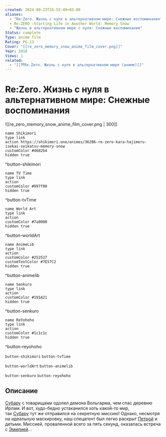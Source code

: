 ```yaml
---
created: 2024-09-23T16:53:49+03:00
aliases:
  - "Re:Zero. Жизнь с нуля в альтернативном мире: Снежные воспоминания"
  - Re:ZERO -Starting Life in Another World- Memory Snow
  - "Жизнь в альтернативном мире с нуля: Снежные воспоминания"
Status: complete
Type: anime film
Rating: PG-13
Cover: "[[re_zero_memory_snow_anime_film_cover.png]]"
Year: 2018
Views: 1
related:
  - "[[⛩️Re.Zero. Жизнь с нуля в альтернативном мире (аниме)]]"
---
```


# Re:Zero. Жизнь с нуля в альтернативном мире: Снежные воспоминания

![[re_zero_memory_snow_anime_film_cover.png | 300]]

```button
name Shikimori
type link
action https://shikimori.one/animes/36286-re-zero-kara-hajimeru-isekai-seikatsu-memory-snow
customColor #4682b4
hidden true
```
^button-shikimori

```button
name TV Time
type link
action 
customColor #997f00
hidden true
```
^button-tvTime

```button
name World Art
type link
action 
customColor #7a0000
hidden true
```
^button-worldArt

```button
name AnimeLib
type link
action 
customColor #252527
customTextColor #7E57C2
hidden true
```
^button-animelib

```button
name Senkuro
type link
action 
customColor #191A21
hidden true
```
^button-senkuro

```button
name ReYohoho
type link
action 
customColor #1c1c1c
hidden true
```
^button-reyohoho



`button-shikimori` `button-tvTime`

`button-worldArt` `button-animelib`

`button-senkuro` `button-reyohoho`

## Описание

[Субару](https://shikimori.one/characters/118735-subaru-natsuki) с товарищами одолел демона Вольгарма, чем спас деревню Ирлам. И вот, худо-бедно устаканился хоть какой-то мир, так [Субару](https://shikimori.one/characters/118735-subaru-natsuki) тут же отправился на секретную миссию! Однако, несмотря на идеальную маскировку, наш спецагент был легко раскрыт [Петрой](https://shikimori.one/characters/144065-petra-leyte) и детьми. Миссией, проваленной всего за пять секунд, оказалась встреча с [Эмилией](https://shikimori.one/characters/118737-emilia)...
